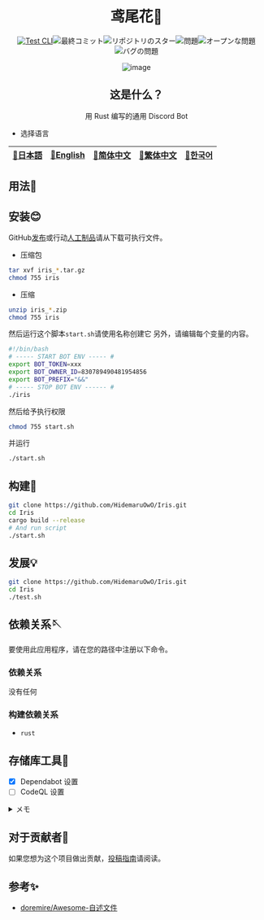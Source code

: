<div align="center">

# 鸢尾花💫

<!-- s;HidemaruOwO/Iris;User/Repository;g -->

[![Test CLI](https://github.com/HidemaruOwO/Iris/actions/workflows/test.yml/badge.svg)](https://github.com/HidemaruOwO/Iris/actions/workflows/test.yml)![最終コミット](https://img.shields.io/github/last-commit/HidemaruOwO/Iris?style=flat-square)![リポジトリのスター](https://img.shields.io/github/stars/HidemaruOwO/Iris?style=flat-square)![問題](https://img.shields.io/github/issues/HidemaruOwO/Iris?style=flat-square)![オープンな問題](https://img.shields.io/github/issues-raw/HidemaruOwO/Iris?style=flat-square)![バグの問題](https://img.shields.io/github/issues/HidemaruOwO/Iris/bug?style=flat-square)

![image](https://user-images.githubusercontent.com/82384920/269208322-7155e5c7-fc40-40fb-9b1f-1f11d5d78ddd.png)

## 这是什么？

用 Rust 编写的通用 Discord Bot

</div>

-   选择语言

<table>
  <thead>
    <tr>
      <th style="text-align:center"><a href="README.md">🎌日本語</a></th>
      <th style="text-align:center"><a href="README.en.md">🤡English</a></th>
      <th style="text-align:center"><a href="README.zh-CN.md">🐉简体中文</a></th>
      <th style="text-align:center"><a href="README.zh-TW.md">🍜繁体中文</a></th>
      <th style="text-align:center"><a href="README.ko.md">🌸한국어</a></th>
    </tr>
  </thead>
</table>

## 用法💨

## 安装😊

GitHub[发布](https://github.com/HidemaruOwO/Iris/releases)或行动[人工制品](https://github.com/HidemaruOwO/Iris/actions/workflows/build.yml)请从下载可执行文件。

-   压缩包

```bash
tar xvf iris_*.tar.gz
chmod 755 iris
```

-   压缩

```bash
unzip iris_*.zip
chmod 755 iris
```

然后运行这个脚本`start.sh`请使用名称创建它
另外，请编辑每个变量的内容。

```bash
#!/bin/bash
# ----- START BOT ENV ----- #
export BOT_TOKEN=xxx
export BOT_OWNER_ID=830789490481954856
export BOT_PREFIX="&&"
# ----- STOP BOT ENV ------ #
./iris
```

然后给予执行权限

```bash
chmod 755 start.sh
```

并运行

```bash
./start.sh
```

## 构建🔨

```bash
git clone https://github.com/HidemaruOwO/Iris.git
cd Iris
cargo build --release
# And run script
./start.sh
```

## 发展💡

```bash
git clone https://github.com/HidemaruOwO/Iris.git
cd Iris
./test.sh
```

## 依赖关系🪡

要使用此应用程序，请在您的路径中注册以下命令。

### 依赖关系

没有任何

### 构建依赖关系

-   `rust`

## 存储库工具🔧

-   [x] Dependabot 设置
-   [ ] CodeQL 设置

<details>
<summary>メモ</summary>

-   Dependabot 设置
    -   `.github/dependabot.yml`的`package-ecosystem`将值设置为（例如 npm、yarn、pip）
-   CodeQL 设置
    -   [HTTPS://Dev.class method.键盘/articles/GitHub-code-scanning/](https://dev.classmethod.jp/articles/github-code-scanning/)
    -   [支持的语言](https://codeql.github.com/docs/codeql-overview/supported-languages-and-frameworks/)

</details>

## 对于贡献者🤝

如果您想为这个项目做出贡献，[投稿指南](docs/README.md)请阅读。

## 参考✨

-   [doremire/Awesome-自述文件](https://github.com/doremire/Awesome-README)
